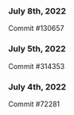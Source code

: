 ### July 8th, 2022

Commit #130657

### July 5th, 2022

Commit #314353


### July 4th, 2022

Commit #72281
